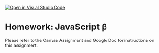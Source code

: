 [![Open in Visual Studio Code](https://classroom.github.com/assets/open-in-vscode-f059dc9a6f8d3a56e377f745f24479a46679e63a5d9fe6f495e02850cd0d8118.svg)](https://classroom.github.com/online_ide?assignment_repo_id=7070418&assignment_repo_type=AssignmentRepo)
# Homework: JavaScript **β**

Please refer to the Canvas Assignment and Google Doc for instructions on this assignment.